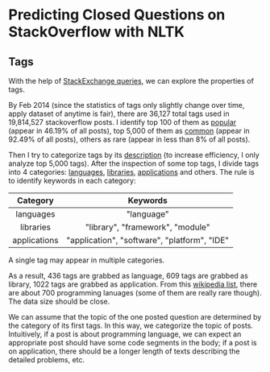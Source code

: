 


Predicting Closed Questions on StackOverflow with NLTK
=====================

Tags
---------
With the help of [StackExchange queries](http://data.stackexchange.com/stackoverflow/queries), we can explore the properties of tags.

By Feb 2014 (since the statistics of tags only slightly change over time, apply dataset of anytime is fair), there are 36,127 total tags used in 19,814,527 stackoverflow posts. I identify top 100 of them as [popular](data/popular_tags.csv) (appear in 46.19% of all posts), top 5,000 of them as [common](data/common_tags.csv) (appear in 92.49% of all posts), others as rare (appear in less than 8% of all posts).

Then I try to categorize tags by its [description](data/tag_description_5000.csv) (to increase efficiency, I only analyze top 5,000 tags). After the inspection of some top tags, I divide tags into 4 categories: [languages](data/tag_lng.csv), [libraries](data/tag_lib.csv), [applications](data/tag_app.csv) and others. 
The rule is to identify keywords in each category:

| Category |  Keywords | 
| :--------: | :------:| 
| languages  | "language" | 
| libraries   |  "library", "framework", "module" | 
| applications| "application", "software", "platform", "IDE"|
 
A single tag may appear in multiple categories.

As a result, 436 tags are grabbed as language, 609 tags are grabbed as library, 1022 tags are grabbed as application. From this [wikipedia list](http://en.wikipedia.org/wiki/List_of_programming_languages), there are about 700 programming lanuages (some of them are really rare though). The data size should be close. 

We can assume that the topic of the one posted question are determined by the category of its first tags. In this way, we categorize the topic of posts. Intuitively, if a post is about programming language, we can expect an appropriate post should have some code segments in the body; if a post is on application, there should be a longer length of texts describing the detailed problems, etc.

